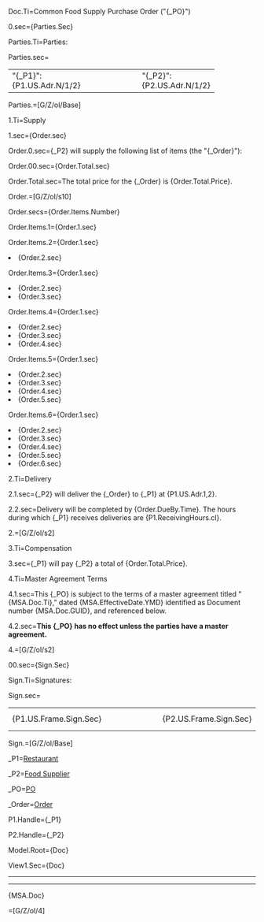 Doc.Ti=Common Food Supply Purchase Order ("{_PO}")

0.sec={Parties.Sec}

Parties.Ti=Parties:

Parties.sec=<table><tr><td>"{_P1}":<br>{P1.US.Adr.N/1/2}<td/><td>          </td><td>"{_P2}":<br>{P2.US.Adr.N/1/2}</td></tr></table>

Parties.=[G/Z/ol/Base]

1.Ti=Supply

1.sec={Order.sec}

Order.0.sec={_P2} will supply the following list of items (the "{_Order}"):

Order.00.sec={Order.Total.sec}

Order.Total.sec=The total price for the {_Order} is {Order.Total.Price}.

Order.=[G/Z/ol/s10]

Order.secs={Order.Items.Number}

Order.Items.1={Order.1.sec}

Order.Items.2={Order.1.sec}<li>{Order.2.sec}

Order.Items.3={Order.1.sec}<li>{Order.2.sec}<li>{Order.3.sec}

Order.Items.4={Order.1.sec}<li>{Order.2.sec}<li>{Order.3.sec}<li>{Order.4.sec}

Order.Items.5={Order.1.sec}<li>{Order.2.sec}<li>{Order.3.sec}<li>{Order.4.sec}<li>{Order.5.sec}

Order.Items.6={Order.1.sec}<li>{Order.2.sec}<li>{Order.3.sec}<li>{Order.4.sec}<li>{Order.5.sec}<li>{Order.6.sec}


2.Ti=Delivery

2.1.sec={_P2} will deliver the {_Order} to {_P1} at {P1.US.Adr.1,2}.

2.2.sec=Delivery will be completed by {Order.DueBy.Time}.  The hours during which {_P1} receives deliveries are {P1.ReceivingHours.cl}.

2.=[G/Z/ol/s2]


3.Ti=Compensation

3.sec={_P1} will pay {_P2} a total of {Order.Total.Price}.

4.Ti=Master Agreement Terms

4.1.sec=This {_PO} is subject to the terms of a master agreement titled "{MSA.Doc.Ti}," dated {MSA.EffectiveDate.YMD} identified as Document number {MSA.Doc.GUID}, and referenced below.

4.2.sec=<b>This {_PO} has no effect unless the parties have a master agreement.</b>

4.=[G/Z/ol/s2]

00.sec={Sign.Sec}

Sign.Ti=Signatures:

Sign.sec=<table><tr><td>{P1.US.Frame.Sign.Sec}<td/><td>          </td><td>{P2.US.Frame.Sign.Sec}</td></tr></table>

Sign.=[G/Z/ol/Base]

_P1=<a href="#" class="definedterm">Restaurant</a>

_P2=<a href="#" class="definedterm">Food Supplier</a>

_PO=<a href="#" class="definedterm">PO</a>

_Order=<a href="#" class="definedterm">Order</a>

P1.Handle={_P1}

P2.Handle={_P2}

Model.Root={Doc}

View1.Sec={Doc}<hr><hr>{MSA.Doc}

=[G/Z/ol/4]